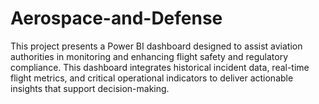 # Aerospace-and-Defense
This project presents a Power BI dashboard designed to assist aviation authorities in monitoring and enhancing flight safety and regulatory compliance. This dashboard integrates historical incident data, real-time flight metrics, and critical operational indicators to deliver actionable insights that support decision-making.
